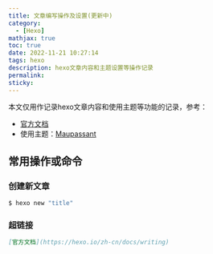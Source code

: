 ```yaml
---
title: 文章编写操作及设置(更新中)
category:
  - [Hexo]
mathjax: true
toc: true
date: 2022-11-21 10:27:14
tags: hexo
description: hexo文章内容和主题设置等操作记录
permalink:
sticky:
---
```

本文仅用作记录hexo文章内容和使用主题等功能的记录，参考：
- [官方文档](https://hexo.io/zh-cn/docs/writing)
- 使用主题：[Maupassant](https://www.haomwei.com/technology/maupassant-hexo.html)

## 常用操作或命令

### 创建新文章
```bash
$ hexo new "title"
```

### 超链接

```markdown
[官方文档](https://hexo.io/zh-cn/docs/writing)
```
